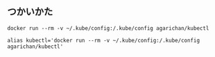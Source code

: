 ## つかいかた

`docker run --rm -v ~/.kube/config:/.kube/config agarichan/kubectl`

`alias kubectl='docker run --rm -v ~/.kube/config:/.kube/config agarichan/kubectl'`